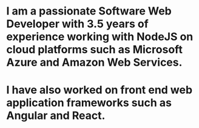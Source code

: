 # I am a passionate Software Web Developer with 3.5 years of experience working with NodeJS on cloud platforms such as Microsoft Azure and Amazon Web Services.
# I have also worked on front end web application frameworks such as Angular and React.
